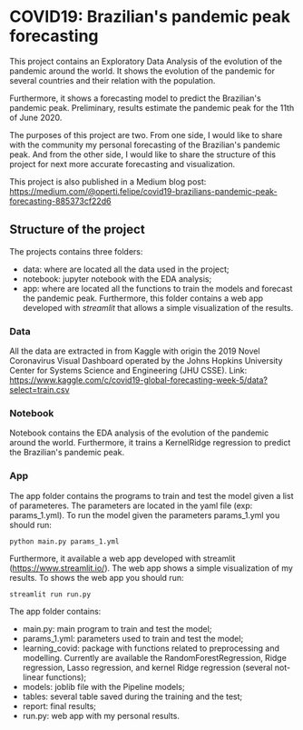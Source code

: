 # COVID19: Brazilian's pandemic peak forecasting 
This project contains an Exploratory Data Analysis of the evolution of 
the pandemic around the world. It shows the evolution of the pandemic for several countries
and their relation with the population.

Furthermore, it shows a forecasting model to predict the Brazilian's pandemic peak. Preliminary,
results estimate the pandemic peak for the 11th of June 2020.

The purposes of this project are two. From one side, I would like to share with the community my personal 
forecasting of the Brazilian's pandemic peak. And from the other side, I would like to share the structure
of this project for next more accurate forecasting and visualization.

This project is also published in a Medium blog post:
https://medium.com/@operti.felipe/covid19-brazilians-pandemic-peak-forecasting-885373cf22d6
 
## Structure of the project
The projects contains three folders:
- data: where are located all the data used in the project;
- notebook: jupyter notebook with the EDA analysis;
- app: where are located all the functions to train the models and forecast the pandemic 
peak. Furthermore, this folder contains a web app developed with *streamlit* that allows 
a simple visualization of the results.

### Data
All the data are extracted in from Kaggle with origin the 2019 Novel Coronavirus Visual Dashboard operated by the Johns Hopkins University Center for Systems Science and Engineering (JHU CSSE). 
Link: https://www.kaggle.com/c/covid19-global-forecasting-week-5/data?select=train.csv

### Notebook
Notebook contains the EDA analysis of the evolution of the pandemic around the world. 
Furthermore, it trains a KernelRidge regression to predict the Brazilian's pandemic peak.

### App
The app folder contains the programs to train and test the model given a list of parameteres.
The parameters are located in the yaml file (exp: params_1.yml). To run the model given the 
parameters params_1.yml you should run:

    python main.py params_1.yml 
Furthermore, it available a web app developed with streamlit (https://www.streamlit.io/).
The web app shows a simple visualization of my results. To shows the web app you should run:

    streamlit run run.py
The app folder contains:
- main.py: main program to train and test the model;
- params_1.yml: parameters used to train and test the model;
- learning_covid: package with functions related to preprocessing and modelling. 
Currently are available the RandomForestRegression, Ridge regression, Lasso regression,
 and kernel Ridge regression (several not-linear functions);
- models: joblib file with the Pipeline models;
- tables: several table saved during the training and the test;
- report: final results;
- run.py: web app with my personal results.




